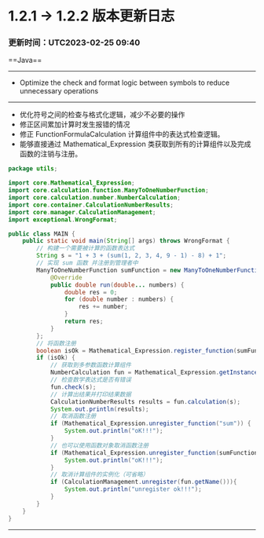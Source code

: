 # 1.2.1 -> 1.2.2 版本更新日志

### 更新时间：UTC2023-02-25 09:40

==Java==
<hr>

* Optimize the check and format logic between symbols to reduce unnecessary operations

<hr>

* 优化符号之间的检查与格式化逻辑，减少不必要的操作
* 修正区间累加计算时发生报错的情况
* 修正 FunctionFormulaCalculation 计算组件中的表达式检查逻辑。
* 能够直接通过 Mathematical_Expression 类获取到所有的计算组件以及完成函数的注销与注册。

```java
package utils;

import core.Mathematical_Expression;
import core.calculation.function.ManyToOneNumberFunction;
import core.calculation.number.NumberCalculation;
import core.container.CalculationNumberResults;
import core.manager.CalculationManagement;
import exceptional.WrongFormat;

public class MAIN {
    public static void main(String[] args) throws WrongFormat {
        // 构建一个需要被计算的函数表达式
        String s = "1 + 3 + (sum(1, 2, 3, 4, 9 - 1) - 8) + 1";
        // 实现 sum 函数 并注册到管理者中
        ManyToOneNumberFunction sumFunction = new ManyToOneNumberFunction("sum") {
            @Override
            public double run(double... numbers) {
                double res = 0;
                for (double number : numbers) {
                    res += number;
                }
                return res;
            }
        };
        // 将函数注册
        boolean isOk = Mathematical_Expression.register_function(sumFunction);
        if (isOk) {
            // 获取到多参数函数计算组件
            NumberCalculation fun = Mathematical_Expression.getInstance(Mathematical_Expression.functionFormulaCalculation2, "fun");
            // 检查数学表达式是否有错误
            fun.check(s);
            // 计算出结果并打印结果数据
            CalculationNumberResults results = fun.calculation(s);
            System.out.println(results);
            // 取消函数注册
            if (Mathematical_Expression.unregister_function("sum")) {
                System.out.println("oK!!!");
            }
            // 也可以使用函数对象取消函数注册
            if (Mathematical_Expression.unregister_function(sumFunction)) {
                System.out.println("oK!!!");
            }
            // 取消计算组件的实例化（可省略）
            if (CalculationManagement.unregister(fun.getName())){
                System.out.println("unregister ok!!!");
            }
        }
    }
}
```

<hr>
